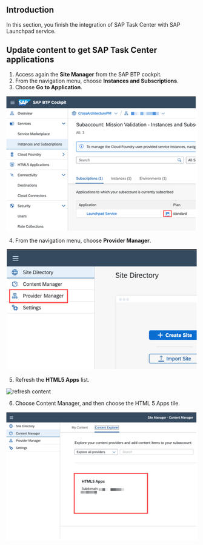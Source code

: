 ## Introduction

In this section, you finish the integration of SAP Task Center with SAP Launchpad service.

## Update content to get SAP Task Center applications

1. Access again the **Site Manager** from the SAP BTP cockpit.
2. From the navigation menu, choose **Instances and Subscriptions**.
3. Choose **Go to Application**.

![opem lp site manager](images/btp_open_lp_site_manager.png)

4. From the navigation menu, choose **Provider Manager**.

![provider manager](images/btp_lp_provider_manager.png)

5. Refresh the **HTML5 Apps** list.

![refresh content](btp_lp_refresh_content.png)

6. Choose Content Manager, and then choose the HTML 5 Apps tile.

![content manager](images/btp_lp_content_manager.png)